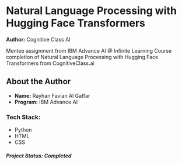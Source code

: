 # Natural Language Processing with Hugging Face Transformers


**Author:** Cognitive Class AI

Mentee assignment from IBM Advance AI @ Infinite Learning Course completion of Natural Language Processing with Hugging Face Transformers from CognitiveClass.ai

## About the Author
- **Name:** Rayhan Favian Al Gaffar
- **Program:** IBM Advance AI

### Tech Stack:
- Python
- HTML
- CSS


##### Project Status: Completed
